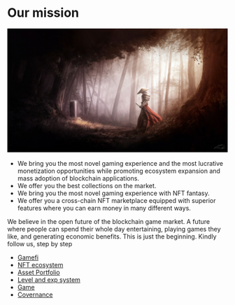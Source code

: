 # Our mission

![banner zurag oruulna](../.gitbook/assets/wp6177681.jpg)

* We bring you the most novel gaming experience and the most lucrative monetization opportunities while promoting ecosystem expansion and mass adoption of blockchain applications.
* We offer you the best collections on the market.
* We bring you the most novel gaming experience with NFT fantasy.
* We offer you a cross-chain NFT marketplace equipped with superior features where you can earn money in many different ways.

We believe in the open future of the blockchain game market. A future where people can spend their whole day entertaining, playing games they like, and generating economic benefits. This is just the beginning. Kindly follow us, step by step

* [Gamefi](gamefi/)
* [NFT ecosystem](nft-ecosystem/)
* [Asset Portfolio](asset-portfolio.md)
* [Level and exp system](level-and-exp-system/)
* [Game](game/)
* [Covernance](../community/governance.md)

## 

